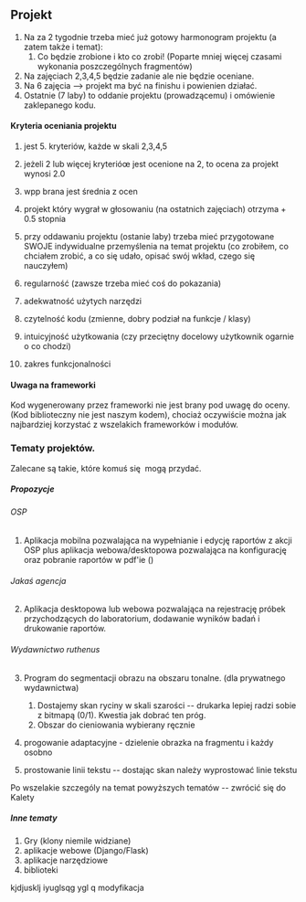 ## Projekt

1. Na za 2 tygodnie trzeba mieć już gotowy harmonogram projektu (a zatem także i temat):
    1. Co będzie zrobione i kto co zrobi! (Poparte mniej więcej czasami wykonania poszczególnych fragmentów)
2. Na zajęciach 2,3,4,5 będzie zadanie ale nie będzie oceniane. 
3. Na 6 zajęcia --> projekt ma być na finishu i powienien działać. 
4. Ostatnie (7 laby) to oddanie projektu (prowadzącemu) i omówienie zaklepanego kodu. 


#### Kryteria oceniania projektu

1. jest 5. kryteriów, każde w skali 2,3,4,5
2. jeżeli 2 lub więcej kryterióœ jest ocenione na 2, to ocena za projekt wynosi 2.0
3. wpp brana jest średnia z ocen
4. projekt który wygrał w głosowaniu (na ostatnich zajęciach) otrzyma + 0.5 stopnia
5. przy oddawaniu projektu (ostanie laby) trzeba mieć przygotowane SWOJE indywidualne przemyślenia na temat projektu (co zrobiłem, co chciałem zrobić, a co się udało, opisać swój wkład, czego się nauczyłem)


1. regularność (zawsze trzeba mieć coś do pokazania)
2. adekwatność użytych narzędzi 
3. czytelność kodu (zmienne, dobry podział na funkcje / klasy)
4. intuicyjność użytkowania (czy przeciętny docelowy użytkownik ogarnie o co chodzi)
5. zakres funkcjonalności


#### Uwaga na frameworki

Kod wygenerowany przez frameworki nie jest brany pod uwagę do oceny. (Kod biblioteczny nie jest naszym kodem), chociaż oczywiście można jak najbardziej korzystać z wszelakich frameworków i modułów. 


### Tematy projektów. 

Zalecane są takie, które komuś się  mogą przydać. 

##### Propozycje

###### OSP 

1. Aplikacja mobilna pozwalająca na wypełnianie i edycję raportów z akcji OSP plus aplikacja webowa/desktopowa pozwalająca na konfigurację  oraz pobranie raportów w pdf'ie ()

###### Jakaś agencja

2. Aplikacja desktopowa lub webowa pozwalająca na rejestrację próbek przychodzących do laboratorium, dodawanie wyników badań i drukowanie raportów. 

###### Wydawnictwo ruthenus
3. Program do segmentacji obrazu na obszaru tonalne. (dla prywatnego wydawnictwa)
    1. Dostajemy skan ryciny w skali szarości -- drukarka lepiej radzi sobie z bitmapą (0/1). Kwestia jak dobrać ten próg. 
    2. Obszar do cieniowania wybierany ręcznie
   
3. progowanie adaptacyjne - dzielenie obrazka na fragmentu  i każdy osobno

4. prostowanie linii tekstu -- dostając skan należy wyprostować linie tekstu 


Po wszelakie szczególy na temat powyższych tematów -- zwrócić się do Kalety

##### Inne tematy

1. Gry (klony niemile widziane)
2. aplikacje webowe (Django/Flask)
3. aplikacje narzędziowe
4. biblioteki

kjdjusklj iyuglsqg ygl q modyfikacja

